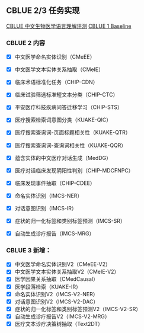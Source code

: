 ## CBLUE 2/3 任务实现

[CBLUE 中文生物医学语言理解评测](https://tianchi.aliyun.com/cblue)
[CBLUE 1 Baseline](https://github.com/CBLUEbenchmark/CBLUE)



### CBLUE 2 内容

- [x] 中文医学命名实体识别（CMeEE）
- [x] 中文医学文本实体关系抽取（CMeIE）
- [x] 临床术语标准化任务（CHIP-CDN）
- [x] 临床试验筛选标准短文本分类（CHIP-CTC）
- [x] 平安医疗科技疾病问答迁移学习（CHIP-STS）
- [x] 医疗搜索检索词意图分类（KUAKE-QIC）
- [x] 医疗搜索查询词-页面标题相关性（KUAKE-QTR）
- [x] 医疗搜索查询词-查询词相关性（KUAKE-QQR）
- [x] 蕴含实体的中文医疗对话生成（MedDG）
- [x] 医疗对话临床发现阴阳性判别（CHIP-MDCFNPC）
- [x] 临床发现事件抽取（CHIP-CDEE）
- [x] 命名实体识别（IMCS-NER）
- [x] 对话意图识别（IMCS-IR）
- [x] 症状的归一化标签和类别标签预测（IMCS-SR）
- [x] 自动生成诊疗报告（IMCS-MRG）



### CBLUE 3 新增：

- [x] 中文医学命名实体识别V2（CMeEE-V2）
- [x] 中文医学文本实体关系抽取V2（CMeIE-V2）
- [x] 医学因果关系抽取（CMedCausal）
- [x] 医学段落检索（KUAKE-IR）
- [x] 命名实体识别V2（IMCS-V2-NER）
- [x] 对话意图识别V2（IMCS-V2-DAC）
- [x] 症状的归一化标签和类别标签预测V2（IMCS-V2-SR）
- [x] 自动生成诊疗报告V2（IMCS-V2-MRG）
- [x] 医疗文本诊疗决策树抽取（Text2DT）
